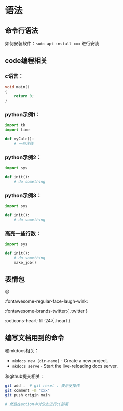 # 语法

## 命令行语法

如何安装软件：`sudo apt install xxx` 进行安装 

## code编程相关

### c语言：
``` c
void main()
{
    return 0;
}
```

### python示例1：

``` py
import tk
import time

def myCalc():
    # 一些注释

```

### python示例2：
``` py title="demo_oled.py"
import sys

def init():
    # do something

```

### python示例3：
``` py title="demo_apple.py" linenums="1"
import sys

def init():
    # do something

```

### 高亮一些行数：
``` py title="main.py" linenums="1" hl_lines="3 4"
import sys

def init():
    # do something
    make_job()


```

## 表情包
:smile: 

:fontawesome-regular-face-laugh-wink:

:fontawesome-brands-twitter:{ .twitter }

:octicons-heart-fill-24:{ .heart }

## 编写文档用到的命令

和mkdocs相关：

* `mkdocs new [dir-name]` - Create a new project.
* `mkdocs serve` - Start the live-reloading docs server.

和github提交相关：

``` bash
git add .  # git reset . 表示反操作
git comment -m "xxx"
git push origin main

# 然后在action中对分支进行ci部署
```